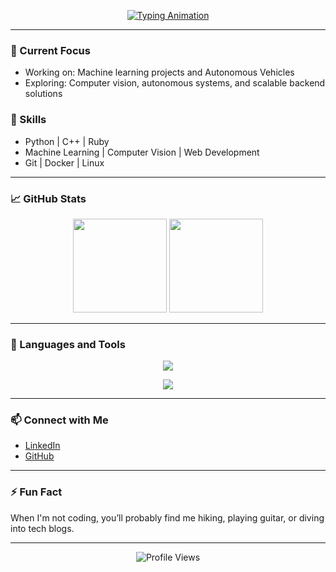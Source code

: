 <p align="center">
  <a href="https://github.com/harsharan-r">
    <img src="https://readme-typing-svg.herokuapp.com?font=Fira+Code&size=24&pause=1000&color=FFFFFF&center=true&vCenter=true&width=800&lines=Hi%2C+I'm+Harsharan;Mechatronics+Engineer+and+Tech+Enthusiast" alt="Typing Animation" />
  </a>
</p>

---

### 🔭 Current Focus
- Working on: Machine learning projects and Autonomous Vehicles
- Exploring: Computer vision, autonomous systems, and scalable backend solutions

### 🌱 Skills
- Python | C++ | Ruby
- Machine Learning | Computer Vision | Web Development
- Git | Docker | Linux

---

### 📈 GitHub Stats

<p align="center">
  <img src="https://github-readme-stats.vercel.app/api?username=harsharan-r&show_icons=true&theme=tokyonight" height="150" />
  <img src="https://github-readme-streak-stats.herokuapp.com/?user=harsharan-r&theme=tokyonight" height="150" />
</p>

---

### 🚀 Languages and Tools

<p align="center">
  <img src="https://skillicons.dev/icons?i=python,cpp,html,css,flask,ruby,rails,ros,kotlin,gradle"/>
</p>
<p align="center">
  <img src="https://skillicons.dev/icons?i=git,docker,linux,vscode,vim,androidstudio,arduino,blender" />
</p>

---

### 📫 Connect with Me
- [LinkedIn](https://www.linkedin.com/in/harsharanr/)
- [GitHub](https://github.com/harsharan-r)

---

### ⚡ Fun Fact
When I'm not coding, you’ll probably find me hiking, playing guitar, or diving into tech blogs.

---

<p align="center">
  <img src="https://komarev.com/ghpvc/?username=harsharan-r&label=Profile%20views&color=0e75b6&style=flat" alt="Profile Views" />
</p>
